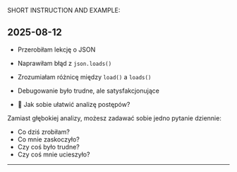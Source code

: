 SHORT INSTRUCTION AND EXAMPLE:

## 2025-08-12

- Przerobiłam lekcję o JSON
- Naprawiłam błąd z `json.loads()`
- Zrozumiałam różnicę między `load()` a `loads()`
- Debugowanie było trudne, ale satysfakcjonujące

- 🧠 Jak sobie ułatwić analizę postępów?

Zamiast głębokiej analizy, możesz zadawać sobie jedno pytanie dziennie:

- Co dziś zrobiłam?
- Co mnie zaskoczyło?
- Czy coś było trudne?
- Czy coś mnie ucieszyło?

- ---
